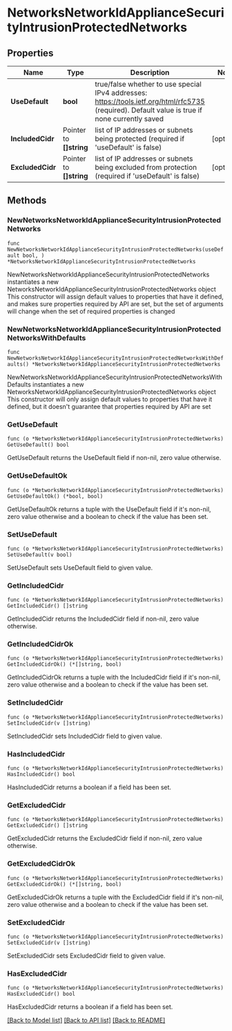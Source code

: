 # NetworksNetworkIdApplianceSecurityIntrusionProtectedNetworks

## Properties

Name | Type | Description | Notes
------------ | ------------- | ------------- | -------------
**UseDefault** | **bool** | true/false whether to use special IPv4 addresses: https://tools.ietf.org/html/rfc5735 (required). Default value is true if none currently saved | 
**IncludedCidr** | Pointer to **[]string** | list of IP addresses or subnets being protected (required if &#39;useDefault&#39; is false) | [optional] 
**ExcludedCidr** | Pointer to **[]string** | list of IP addresses or subnets being excluded from protection (required if &#39;useDefault&#39; is false) | [optional] 

## Methods

### NewNetworksNetworkIdApplianceSecurityIntrusionProtectedNetworks

`func NewNetworksNetworkIdApplianceSecurityIntrusionProtectedNetworks(useDefault bool, ) *NetworksNetworkIdApplianceSecurityIntrusionProtectedNetworks`

NewNetworksNetworkIdApplianceSecurityIntrusionProtectedNetworks instantiates a new NetworksNetworkIdApplianceSecurityIntrusionProtectedNetworks object
This constructor will assign default values to properties that have it defined,
and makes sure properties required by API are set, but the set of arguments
will change when the set of required properties is changed

### NewNetworksNetworkIdApplianceSecurityIntrusionProtectedNetworksWithDefaults

`func NewNetworksNetworkIdApplianceSecurityIntrusionProtectedNetworksWithDefaults() *NetworksNetworkIdApplianceSecurityIntrusionProtectedNetworks`

NewNetworksNetworkIdApplianceSecurityIntrusionProtectedNetworksWithDefaults instantiates a new NetworksNetworkIdApplianceSecurityIntrusionProtectedNetworks object
This constructor will only assign default values to properties that have it defined,
but it doesn't guarantee that properties required by API are set

### GetUseDefault

`func (o *NetworksNetworkIdApplianceSecurityIntrusionProtectedNetworks) GetUseDefault() bool`

GetUseDefault returns the UseDefault field if non-nil, zero value otherwise.

### GetUseDefaultOk

`func (o *NetworksNetworkIdApplianceSecurityIntrusionProtectedNetworks) GetUseDefaultOk() (*bool, bool)`

GetUseDefaultOk returns a tuple with the UseDefault field if it's non-nil, zero value otherwise
and a boolean to check if the value has been set.

### SetUseDefault

`func (o *NetworksNetworkIdApplianceSecurityIntrusionProtectedNetworks) SetUseDefault(v bool)`

SetUseDefault sets UseDefault field to given value.


### GetIncludedCidr

`func (o *NetworksNetworkIdApplianceSecurityIntrusionProtectedNetworks) GetIncludedCidr() []string`

GetIncludedCidr returns the IncludedCidr field if non-nil, zero value otherwise.

### GetIncludedCidrOk

`func (o *NetworksNetworkIdApplianceSecurityIntrusionProtectedNetworks) GetIncludedCidrOk() (*[]string, bool)`

GetIncludedCidrOk returns a tuple with the IncludedCidr field if it's non-nil, zero value otherwise
and a boolean to check if the value has been set.

### SetIncludedCidr

`func (o *NetworksNetworkIdApplianceSecurityIntrusionProtectedNetworks) SetIncludedCidr(v []string)`

SetIncludedCidr sets IncludedCidr field to given value.

### HasIncludedCidr

`func (o *NetworksNetworkIdApplianceSecurityIntrusionProtectedNetworks) HasIncludedCidr() bool`

HasIncludedCidr returns a boolean if a field has been set.

### GetExcludedCidr

`func (o *NetworksNetworkIdApplianceSecurityIntrusionProtectedNetworks) GetExcludedCidr() []string`

GetExcludedCidr returns the ExcludedCidr field if non-nil, zero value otherwise.

### GetExcludedCidrOk

`func (o *NetworksNetworkIdApplianceSecurityIntrusionProtectedNetworks) GetExcludedCidrOk() (*[]string, bool)`

GetExcludedCidrOk returns a tuple with the ExcludedCidr field if it's non-nil, zero value otherwise
and a boolean to check if the value has been set.

### SetExcludedCidr

`func (o *NetworksNetworkIdApplianceSecurityIntrusionProtectedNetworks) SetExcludedCidr(v []string)`

SetExcludedCidr sets ExcludedCidr field to given value.

### HasExcludedCidr

`func (o *NetworksNetworkIdApplianceSecurityIntrusionProtectedNetworks) HasExcludedCidr() bool`

HasExcludedCidr returns a boolean if a field has been set.


[[Back to Model list]](../README.md#documentation-for-models) [[Back to API list]](../README.md#documentation-for-api-endpoints) [[Back to README]](../README.md)


